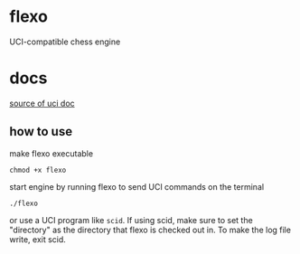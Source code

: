 # flexo
UCI-compatible chess engine

# docs

[source of uci doc](https://www.shredderchess.com/download.html)

## how to use

make flexo executable

```
chmod +x flexo
```

start engine by running flexo to send UCI commands on the terminal

```
./flexo
```
or use a UCI program like `scid`. If using scid, make sure to set the "directory" as the directory that flexo is checked out in. To make the log file write, exit scid.
